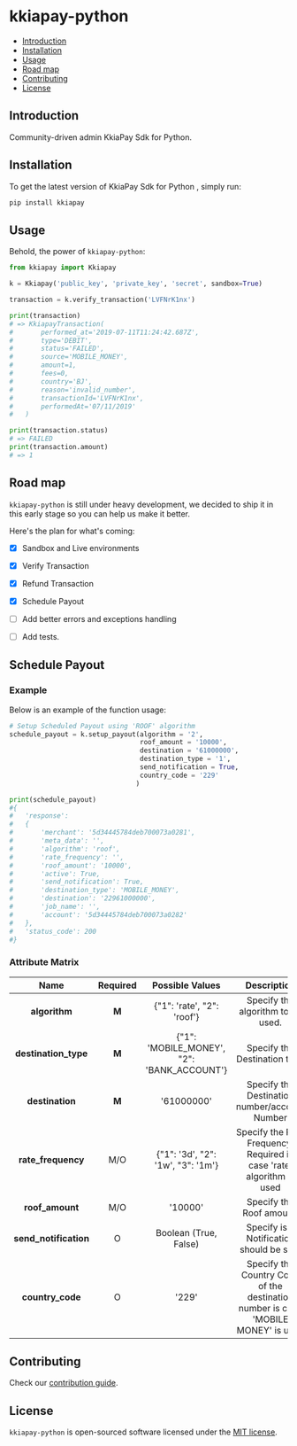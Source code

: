 # kkiapay-python

- [Introduction](#introduction)
- [Installation](#installation)
- [Usage](#usage)
- [Road map](#road-map)
- [Contributing](#contributing)
- [License](#license)

## Introduction

Community-driven admin KkiaPay Sdk for Python.

## Installation

To get the latest version of KkiaPay Sdk for Python , simply run:

```bash
pip install kkiapay
```

## Usage

Behold, the power of `kkiapay-python`:

```python
from kkiapay import Kkiapay

k = Kkiapay('public_key', 'private_key', 'secret', sandbox=True)

transaction = k.verify_transaction('LVFNrK1nx')

print(transaction)
# => KkiapayTransaction(
#       performed_at='2019-07-11T11:24:42.687Z',
#       type='DEBIT',
#       status='FAILED',
#       source='MOBILE_MONEY',
#       amount=1,
#       fees=0,
#       country='BJ',
#       reason='invalid_number',
#       transactionId='LVFNrK1nx',
#       performedAt='07/11/2019'
#   )

print(transaction.status)
# => FAILED
print(transaction.amount)
# => 1
```

## Road map

`kkiapay-python` is still under heavy development, we decided to ship it in this early stage so you can help us make it better.

Here's the plan for what's coming:

- [x] Sandbox and Live environments
- [x] Verify Transaction
- [x] Refund Transaction
- [x] Schedule Payout
- [ ] Add better errors and exceptions handling
- [ ] Add tests.


## Schedule Payout

### Example
Below is an example of the function usage:
```python
# Setup Scheduled Payout using 'ROOF' algorithm
schedule_payout = k.setup_payout(algorithm = '2',
                                 roof_amount = '10000',
                                 destination = '61000000',
                                 destination_type = '1',
                                 send_notification = True,
                                 country_code = '229'
                                )

print(schedule_payout)
#{
#	'response': 
#	{
#		'merchant': '5d34445784deb700073a0281', 
#		'meta_data': '', 
#		'algorithm': 'roof', 
#		'rate_frequency': '', 
#		'roof_amount': '10000', 
#		'active': True, 
#		'send_notification': True, 
#		'destination_type': 'MOBILE_MONEY', 
#		'destination': '22961000000', 
#		'job_name': '', 
#		'account': '5d34445784deb700073a0282'
#	}, 
#	'status_code': 200
#}
```

### Attribute Matrix
|        Name       | Required |               Possible Values              |                                    Description                                    |
|:-----------------:|:--------:|:------------------------------------------:|:---------------------------------------------------------------------------------:|
|     **algorithm**     |     **M**    |         {"1": 'rate', "2": 'roof'}         |                         Specify the algorithm to be used.                         |
|  **destination_type** |     **M**    | {"1": 'MOBILE_MONEY', "2": 'BANK_ACCOUNT'} |                            Specify the Destination type                           |
|    **destination**    |     **M**    |                 '61000000'                 |                              Specify the Destination number/account Number                                                     |
|   **rate_frequency**  |    M/O   	|      {"1": '3d', "2": '1w', "3": '1m'}     |       Specify the Rate Frequency. Required in case 'rate' algorithm is used       |
|    **roof_amount**    |    M/O   |                   '10000'                  |                              Specify the Roof amount.                             |
| **send_notification** |     O    |            Boolean (True, False)           |                      Specify is a Notification should be sent                     |
|    **country_code**   |     O    |                    '229'                   | Specify the Country Code of the destination number is case 'MOBILE MONEY' is used |


## Contributing

Check our [contribution guide](CONTRIBUTING.md).

## License

`kkiapay-python` is open-sourced software licensed under the [MIT license](https://opensource.org/licenses/MIT).
